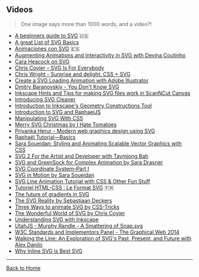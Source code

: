 ## Videos
> One image says more than 1000 words, and a video?!

* [A beginners guide to SVG](https://www.youtube.com/playlist?list=PL4-IK0AVhVjP0EeV513_b30lhGRTfMbYd) :us:
* [A great List of SVG Basics](https://www.youtube.com/watch?v=PQxtlY19kto&list=PLL8woMHwr36F2tCFnWTbVBQAGQ6nTcXOO)
* [Animaciones con SVG](https://www.youtube.com/watch?v=vZef4HhybhQ) 🇪🇸 
* [Augmenting Animations and Interactivity in SVG with Devina Coutinho](http://youtu.be/oIRITi6IcWQ)
* [Cara Heacock on SVG](https://www.youtube.com/watch?v=J88cOi92whU)
* [Chris Coyier – SVG Is For Everybody](https://vimeo.com/99828116)
* [Chris Wright - Surprise and delight: CSS + SVG](https://www.youtube.com/watch?v=0NFct2yOfiI)
* [Create a SVG Loading Animation with Adobe Illustrator](https://www.youtube.com/watch?v=1lmFMsrLgwM)
* [Dmitry Baranovskiy - You Don't Know SVG](https://www.youtube.com/watch?v=SeLOt_BRAqc)
* [Inkscape Hints and Tips for making SVG files work in ScanNCut Canvas](https://www.youtube.com/watch?v=ktTunTp3Pl4)
* [Introducing SVG Cleaner](http://vimeo.com/34706772)
* [Introduction to Inkscape's Geometry Constructions Tool](http://vimeo.com/14955725)
* [Introduction to SVG and RaphaelJS](https://www.youtube.com/watch?v=ECUhNrlyTkE)
* [Manipulating SVG With CSS](https://www.youtube.com/watch?v=FW1bwgOhQNo)
* [Merry SVG Christmas by I Hate Tomatoes](https://www.youtube.com/watch?v=6j2zdoa6a7Q)
* [Priyanka Herur - Modern web graphics design using SVG](https://www.youtube.com/watch?v=T1BhasZre0k)
* [Raphaël Tutorial—Basics](http://vimeo.com/6411308)
* [Sara Soueidan: Styling and Animating Scalable Vector Graphics with CSS](http://youtu.be/hI9roqOKKO8)
* [SVG 2 For the Artist and Developer with Tavmjong Bah](http://youtu.be/UL2-ZAyvXOM)
* [SVG and GreenSock for Complex Animation by Sara Drasner](https://www.youtube.com/watch?v=ZNukcHhpSXg)
* [SVG Coordinate System–Part I](https://www.youtube.com/watch?v=FCOeMy7HrBc)
* [SVG in Motion by Sara Soueidan](https://vimeo.com/album/3953264/video/166790778)
* [SVG Line Animation Tutorial with CSS & Other Fun Stuff](https://www.youtube.com/watch?v=XBdbgD2BaEI)
* [Tutoriel HTML-CSS : Le Format SVG](https://www.youtube.com/watch?v=x3_BJ6tzPqk) 🇫🇷 
* [The future of gradients in SVG](https://www.youtube.com/watch?v=47nhFrI_P8Y)
* [The SVG Reality by Sebastiaan Deckers](https://www.youtube.com/watch?v=VQ7_MwjPqKs&list=TLnovNiLOsOSo)
* [Three Ways to animate SVG by CSS-Tricks](https://css-tricks.com/video-screencasts/135-three-ways-animate-svg/)
* [The Wonderful World of SVG by Chris Coyier](https://www.youtube.com/watch?v=tsGa-gcckwY)
* [Understanding SVG with Inkscape](https://www.youtube.com/watch?v=3jw_ED0_H3Q)
* [UtahJS - Murphy Randle - A Smattering of Snap.svg](https://www.youtube.com/watch?v=D_ypzPGDtmI)
* [W3C Standards and Implementors Panel - The Graphical Web 2014](http://youtu.be/TLE3_nmcbWc)
* [Walking the Line: An Exploration of SVG's Past, Present, and Future with Alex Danilo](https://www.youtube.com/watch?list=PLUj8-Hhrb-a1Qbiw-h8tAs8LOW-kDZ846&v=GV3GSxbW_-A)
* [Why Inline SVG is Best SVG](https://www.youtube.com/watch?v=af4ZQJ14yu8)

---
[Back to Home](../awesome-svg)
